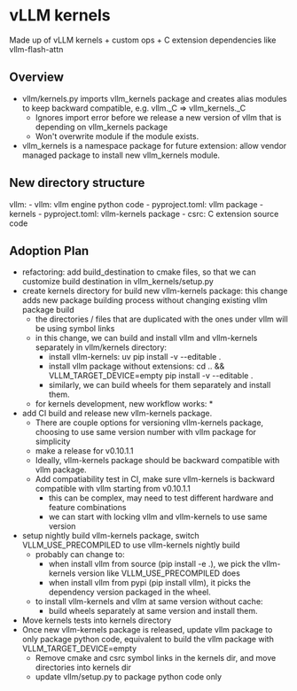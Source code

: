 # vLLM kernels

Made up of vLLM kernels + custom ops + C extension dependencies like vllm-flash-attn


## Overview

* vllm/kernels.py imports vllm_kernels package and creates alias modules to keep backward compatible, e.g. vllm.\_C => vllm_kernels.\_C
    * Ignores import error before we release a new version of vllm that is depending on vllm_kernels package
    * Won't overwrite module if the module exists.
* vllm_kernels is a namespace package for future extension: allow vendor managed package to install new vllm_kernels module.

## New directory structure

vllm:
    - vllm: vllm engine python code
    - pyproject.toml: vllm package
    - kernels
        - pyproject.toml: vllm-kernels package
        - csrc: C extension source code


## Adoption Plan

* refactoring: add build_destination to cmake files, so that we can customize build destination in vllm_kernels/setup.py
* create kernels directory for build new vllm-kernels package: this change adds new package building process without changing existing vllm package build
	* the directories / files that are duplicated with the ones under vllm will be using symbol links
	* in this change, we can build and install vllm and vllm-kernels separately in vllm/kernels directory:
		* install vllm-kernels: uv pip install -v --editable .
		* install vllm package without extensions: cd .. && VLLM_TARGET_DEVICE=empty pip install -v --editable .
        * similarly, we can build wheels for them separately and install them.
	* for kernels development, new workflow works:
		*
* add CI build and release new vllm-kernels package.
    * There are couple options for versioning vllm-kernels package, choosing to use same version number with vllm package for simplicity
    * make a release for v0.10.1.1
    * Ideally, vllm-kernels package should be backward compatible with vllm package.
    * Add compatiability test in CI, make sure vllm-kernels is backward compatible with vllm starting from v0.10.1.1
        * this can be complex, may need to test different hardware and feature combinations
        * we can start with locking vllm and vllm-kernels to use same version
* setup nightly build vllm-kernels package, switch VLLM_USE_PRECOMPILED to use vllm-kernels nightly build
    * probably can change to:
        * when install vllm from source (pip install -e .), we pick the vllm-kernels version like VLLM_USE_PRECOMPILED does
        * when install vllm from pypi (pip install vllm), it picks the dependency version packaged in the wheel.
    * to install vllm-kernels and vllm at same version without cache:
        * build wheels separately at same version and install them.
* Move kernels tests into kernels directory
* Once new vllm-kernels package is released, update vllm package to only package python code, equivalent to build the vllm package with VLLM_TARGET_DEVICE=empty
	* Remove cmake and csrc symbol links in the kernels dir, and move directories into kernels dir
    * update vllm/setup.py to package python code only

